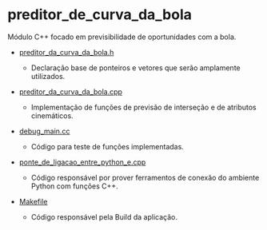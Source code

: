 # preditor_de_curva_da_bola

Módulo C++ focado em previsibilidade de oportunidades com a bola.
  
* [preditor_da_curva_da_bola.h](../../src/sobre_cpp/preditor_de_curva_da_bola/preditor_de_curva_da_bola.h)
  * Declaração base de ponteiros e vetores que serão amplamente utilizados.
  
* [preditor_da_curva_da_bola.cpp](../../src/sobre_cpp/preditor_de_curva_da_bola/preditor_de_curva_da_bola.cpp)
  * Implementação de funções de previsão de interseção e de atributos cinemáticos.
  
* [debug_main.cc](../../src/sobre_cpp/preditor_de_curva_da_bola/debug_main.cc)
  * Código para teste de funções implementadas.

* [ponte_de_ligacao_entre_python_e.cpp](../../src/sobre_cpp/a_estrela/ponte_de_ligacao_entre_python_e.cpp)
  * Código responsável por prover ferramentos de conexão do ambiente Python com funções C++.

* [Makefile](../../src/sobre_cpp/preditor_de_curva_da_bola/Makefile)
  * Código responsável pela Build da aplicação.